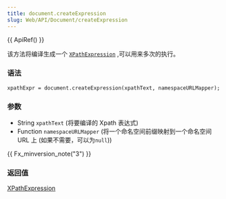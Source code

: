 ```yaml
---
title: document.createExpression
slug: Web/API/Document/createExpression
---
```

{{ ApiRef() }}

该方法将编译生成一个 [`XPathExpression`](/zh-CN/XPathExpression) ,可以用来多次的执行。

### 语法

```plain
xpathExpr = document.createExpression(xpathText, namespaceURLMapper);
```

### 参数

- String `xpathText` (将要编译的 Xpath 表达式)
- Function `namespaceURLMapper` (将一个命名空间前缀映射到一个命名空间 URL 上 (如果不需要，可以为`null`))

{{ Fx_minversion_note("3") }}

### 返回值

[XPathExpression](/zh-CN/XPathExpression)
